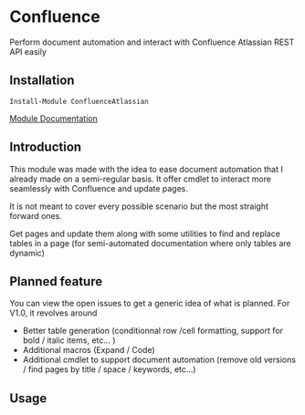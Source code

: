 # Confluence

Perform document automation and interact with Confluence Atlassian REST API easily

## Installation
`Install-Module ConfluenceAtlassian`

[Module Documentation](Help/README.md)

## Introduction

This module was made with the idea to ease document automation that I already made on a semi-regular basis. It offer cmdlet to interact more seamlessly with Confluence and update pages. 

It is not meant to cover every possible scenario but the most straight forward ones. 

Get pages and update them along with some utilities to find and replace tables in a page (for semi-automated documentation where only tables are dynamic)

## Planned feature
You can view the open issues to get a generic idea of what is planned. For V1.0, it revolves around

- Better table generation (conditionnal row /cell formatting, support for bold / italic items, etc... )
- Additional macros (Expand / Code)
- Additional cmdlet to support document automation (remove old versions / find pages by title / space / keywords, etc...)

## Usage


